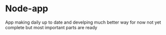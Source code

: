 # Node-app

App making daily up to date and develping much better way for now not yet complete but most important parts are ready
